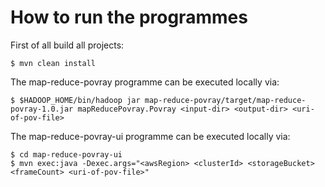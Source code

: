 How to run the programmes
=========================

First of all build all projects:

	$ mvn clean install
	

The map-reduce-povray programme can be executed locally via:

	$ $HADOOP_HOME/bin/hadoop jar map-reduce-povray/target/map-reduce-povray-1.0.jar mapReducePovray.Povray <input-dir> <output-dir> <uri-of-pov-file>
	
The map-reduce-povray-ui programme can be executed locally via:

	$ cd map-reduce-povray-ui
	$ mvn exec:java -Dexec.args="<awsRegion> <clusterId> <storageBucket> <frameCount> <uri-of-pov-file>"